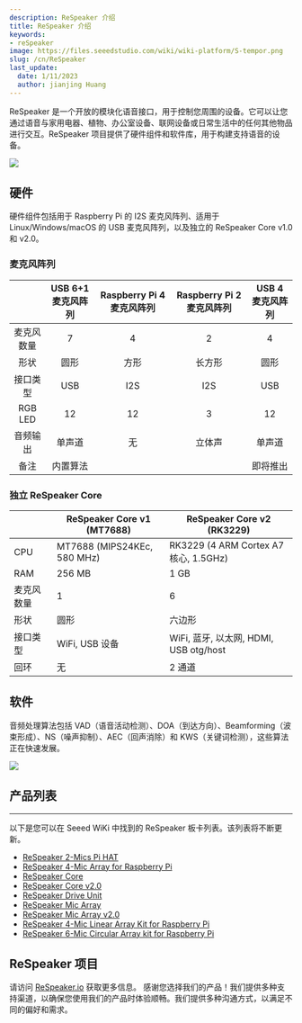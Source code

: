 ```yaml
---
description: ReSpeaker 介绍
title: ReSpeaker 介绍
keywords:
- reSpeaker
image: https://files.seeedstudio.com/wiki/wiki-platform/S-tempor.png
slug: /cn/ReSpeaker
last_update:
  date: 1/11/2023
  author: jianjing Huang
---
```



ReSpeaker 是一个开放的模块化语音接口，用于控制您周围的设备。它可以让您通过语音与家用电器、植物、办公室设备、联网设备或日常生活中的任何其他物品进行交互。ReSpeaker 项目提供了硬件组件和软件库，用于构建支持语音的设备。

![](https://files.seeedstudio.com/wiki/ReSpeaker/img/vui.png)

## 硬件

硬件组件包括用于 Raspberry Pi 的 I2S 麦克风阵列、适用于 Linux/Windows/macOS 的 USB 麦克风阵列，以及独立的 ReSpeaker Core v1.0 和 v2.0。

### 麦克风阵列

|              |  USB 6+1 麦克风阵列  | Raspberry Pi 4 麦克风阵列 | Raspberry Pi 2 麦克风阵列 | USB 4 麦克风阵列 |
|:------------:|:-------------------:|:------------------:|:------------------:|:---------------:|
|  麦克风数量  |          7          |          4         |          2         |        4        |
|     形状     |       圆形          |       方形         |      长方形        |     圆形        |
|   接口类型   |         USB         |         I2S        |         I2S        |       USB       |
|   RGB LED    |          12         |         12         |          3         |        12       |
| 音频输出     |         单声道      |         无         |       立体声       |       单声道    |
|     备注     | 内置算法            |                    |                    |   即将推出      |

### 独立 ReSpeaker Core

|             | ReSpeaker Core v1 (MT7688)  | ReSpeaker Core v2 (RK3229)                    |
|-------------|-----------------------------|-----------------------------------------------|
| CPU         | MT7688 (MIPS24KEc, 580 MHz) | RK3229 (4 ARM Cortex A7 核心, 1.5GHz)         |
| RAM         | 256 MB                      | 1 GB                                          |
| 麦克风数量  | 1                           | 6                                             |
| 形状        | 圆形                        | 六边形                                        |
| 接口类型    | WiFi, USB 设备              | WiFi, 蓝牙, 以太网, HDMI, USB otg/host        |
| 回环        | 无                          | 2 通道                                        |

## 软件

音频处理算法包括 VAD（语音活动检测）、DOA（到达方向）、Beamforming（波束形成）、NS（噪声抑制）、AEC（回声消除）和 KWS（关键词检测），这些算法正在快速发展。

![](https://files.seeedstudio.com/wiki/ReSpeaker/img/mic_array.png)

## 产品列表

---
以下是您可以在 Seeed WiKi 中找到的 ReSpeaker 板卡列表。该列表将不断更新。

- [ReSpeaker 2-Mics Pi HAT](https://wiki.seeedstudio.com/cn/ReSpeaker_2_Mics_Pi_HAT/)
- [ReSpeaker 4-Mic Array for Raspberry Pi](https://wiki.seeedstudio.com/cn/ReSpeaker_4_Mic_Array_for_Raspberry_Pi/)
- [ReSpeaker Core](https://wiki.seeedstudio.com/cn/ReSpeaker_Core/)
- [ReSpeaker Core v2.0](https://wiki.seeedstudio.com/cn/ReSpeaker_Core_v2.0/)
- [ReSpeaker Drive Unit](https://wiki.seeedstudio.com/cn/ReSpeaker_Drive_Unit/)
- [ReSpeaker Mic Array](https://wiki.seeedstudio.com/cn/ReSpeaker_Mic_Array/)
- [ReSpeaker Mic Array v2.0](https://wiki.seeedstudio.com/cn/ReSpeaker_Mic_Array_v2.0/)
- [ReSpeaker 4-Mic Linear Array Kit for Raspberry Pi](https://wiki.seeedstudio.com/cn/ReSpeaker_4-Mic_Linear_Array_Kit_for_Raspberry_Pi/)
- [ReSpeaker 6-Mic Circular Array kit for Raspberry Pi](https://wiki.seeedstudio.com/cn/ReSpeaker_6-Mic_Circular_Array_kit_for_Raspberry_Pi/)

## ReSpeaker 项目

请访问 [ReSpeaker.io](https://respeaker.io/) 获取更多信息。
感谢您选择我们的产品！我们提供多种支持渠道，以确保您使用我们的产品时体验顺畅。我们提供多种沟通方式，以满足不同的偏好和需求。

<div class="button_tech_support_container">
<a href="https://forum.seeedstudio.com/" class="button_forum"></a> 
<a href="https://www.seeedstudio.com/contacts" class="button_email"></a>
</div>

<div class="button_tech_support_container">
<a href="https://discord.gg/eWkprNDMU7" class="button_discord"></a> 
<a href="https://github.com/Seeed-Studio/wiki-documents/discussions/69" class="button_discussion"></a>
</div>